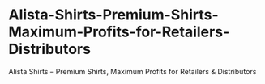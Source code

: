 # Alista-Shirts-Premium-Shirts-Maximum-Profits-for-Retailers-Distributors
Alista Shirts – Premium Shirts, Maximum Profits for Retailers &amp; Distributors
